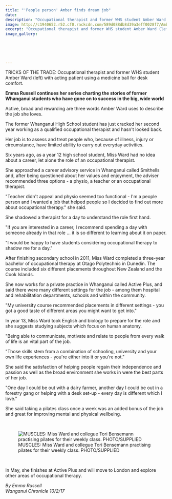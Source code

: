 ```yaml
---
title: "'People person' Amber finds dream job"
date: 
description: "Occupational therapist and former WHS student Amber Ward (left) with acting patient using a medicine ball for desk comfort..."
image: http://c1940652.r52.cf0.rackcdn.com/589d088db8d39a3eff0028f7/Amber-Ward-ex-occupational-therapist-10-feb-2017.jpg
excerpt: "Occupational therapist and former WHS student Amber Ward (left) with acting patient using a medicine ball for desk comfort."
image_gallery:
    
    
    
    
    
---
```


<p><span>TRICKS OF THE TRADE: Occupational therapist and former WHS student Amber Ward (left) with acting patient using a medicine ball for desk comfort.</span></p>
<p><strong>Emma Russell continues her series charting the stories of former Whanganui students who have gone on to success in the big, wide world</strong></p>
<p>Active, broad and rewarding are three words Amber Ward uses to describe the job she loves.</p>
<p>The former Whanganui High School student has just cracked her second year working as a qualified occupational therapist and hasn't looked back.</p>
<p>Her job is to assess and treat people who, because of illness, injury or circumstance, have limited ability to carry out everyday activities.</p>
<p>Six years ago, as a year 12 high school student, Miss Ward had no idea about a career, let alone the role of an occupational therapist.</p>
<p>She approached a career advisory service in Whanganui called Smithells and, after being questioned about her values and enjoyment, the adviser recommended three options - a physio, a teacher or an occupational therapist.</p>
<p>"Teacher didn't appeal and physio seemed too functional - I'm a people person and I wanted a job that helped people so I decided to find out more about occupational therapy." she said.</p>
<p>She shadowed a therapist for a day to understand the role first hand.</p>
<p>"If you are interested in a career, I recommend spending a day with someone already in that role ... it is so different to learning about it on paper.</p>
<p>"I would be happy to have students considering occupational therapy to shadow me for a day."</p>
<p>After finishing secondary school in 2011, Miss Ward completed a three-year bachelor of occupational therapy at Otago Polytechnic in Dunedin. The course included six different placements throughout New Zealand and the Cook Islands.</p>
<p>She now works for a private practice in Whanganui called Active Plus, and said there were many different settings for the job - among them hospital and rehabilitation departments, schools and within the community.</p>
<p>"My university course recommended placements in different settings - you got a good taste of different areas you might want to get into."</p>
<p>In year 13, Miss Ward took English and biology to prepare for the role and she suggests studying subjects which focus on human anatomy.</p>
<p>"Being able to communicate, motivate and relate to people from every walk of life is an vital part of the job.</p>
<p>"Those skills stem from a combination of schooling, university and your own life experiences - you're either into it or you're not."</p>
<p>She said the satisfaction of helping people regain their independence and passion as well as the broad environment she works in were the best parts of her job.</p>
<p>"One day I could be out with a dairy farmer, another day I could be out in a forestry gang or helping with a desk set-up - every day is different which I love."</p>
<p>She said taking a pilates class once a week was an added bonus of the job and great for improving mental and physical wellbeing.</p>
<p>&nbsp;</p>
<figure><img src="http://media.nzherald.co.nz/webcontent/image/jpg/20176/SCCZEN_3N4A4233_620x310.jpg" alt="MUSCLES: Miss Ward and collegue Tori Bensemann practising pilates for their weekly class.
PHOTO/SUPPLIED" /><figcaption>MUSCLES: Miss Ward and collegue Tori Bensemann practising pilates for their weekly class. PHOTO/SUPPLIED</figcaption></figure>
<p>&nbsp;</p>
<p>In May, she finishes at Active Plus and will move to London and explore other areas of occupational therapy.</p>
<div class="detailsLarge articleEmailLink">
<p class="writtenBy"><em>By Emma Russell</em><br /><em>Wanganui Chronicle 10/2/17&nbsp;</em></p>
</div>

